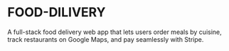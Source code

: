# FOOD-DILIVERY
A full-stack food delivery web app that lets users order meals by cuisine, track restaurants on Google Maps, and pay seamlessly with Stripe.

